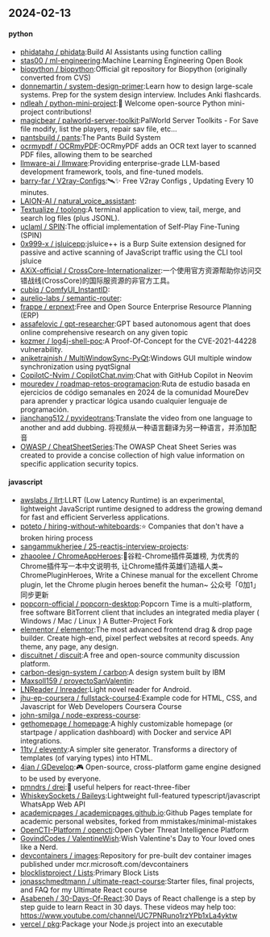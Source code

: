 ## 2024-02-13

#### python
* [phidatahq / phidata](https://github.com/phidatahq/phidata):Build AI Assistants using function calling
* [stas00 / ml-engineering](https://github.com/stas00/ml-engineering):Machine Learning Engineering Open Book
* [biopython / biopython](https://github.com/biopython/biopython):Official git repository for Biopython (originally converted from CVS)
* [donnemartin / system-design-primer](https://github.com/donnemartin/system-design-primer):Learn how to design large-scale systems. Prep for the system design interview. Includes Anki flashcards.
* [ndleah / python-mini-project](https://github.com/ndleah/python-mini-project):🙌 Welcome open-source Python mini-project contributions!
* [magicbear / palworld-server-toolkit](https://github.com/magicbear/palworld-server-toolkit):PalWorld Server Toolkits - For Save file modify, list the players, repair sav file, etc...
* [pantsbuild / pants](https://github.com/pantsbuild/pants):The Pants Build System
* [ocrmypdf / OCRmyPDF](https://github.com/ocrmypdf/OCRmyPDF):OCRmyPDF adds an OCR text layer to scanned PDF files, allowing them to be searched
* [llmware-ai / llmware](https://github.com/llmware-ai/llmware):Providing enterprise-grade LLM-based development framework, tools, and fine-tuned models.
* [barry-far / V2ray-Configs](https://github.com/barry-far/V2ray-Configs):🛰️✨ Free V2ray Configs , Updating Every 10 minutes.
* [LAION-AI / natural_voice_assistant](https://github.com/LAION-AI/natural_voice_assistant):
* [Textualize / toolong](https://github.com/Textualize/toolong):A terminal application to view, tail, merge, and search log files (plus JSONL).
* [uclaml / SPIN](https://github.com/uclaml/SPIN):The official implementation of Self-Play Fine-Tuning (SPIN)
* [0x999-x / jsluicepp](https://github.com/0x999-x/jsluicepp):jsluice++ is a Burp Suite extension designed for passive and active scanning of JavaScript traffic using the CLI tool jsluice
* [AXiX-official / CrossCore-Internationalizer](https://github.com/AXiX-official/CrossCore-Internationalizer):一个使用官方资源帮助你访问交错战线(CrossCore)的国际服资源的非官方工具。
* [cubiq / ComfyUI_InstantID](https://github.com/cubiq/ComfyUI_InstantID):
* [aurelio-labs / semantic-router](https://github.com/aurelio-labs/semantic-router):
* [frappe / erpnext](https://github.com/frappe/erpnext):Free and Open Source Enterprise Resource Planning (ERP)
* [assafelovic / gpt-researcher](https://github.com/assafelovic/gpt-researcher):GPT based autonomous agent that does online comprehensive research on any given topic
* [kozmer / log4j-shell-poc](https://github.com/kozmer/log4j-shell-poc):A Proof-Of-Concept for the CVE-2021-44228 vulnerability.
* [aniketrajnish / MultiWindowSync-PyQt](https://github.com/aniketrajnish/MultiWindowSync-PyQt):Windows GUI multiple window synchronization using pyqtSignal
* [CopilotC-Nvim / CopilotChat.nvim](https://github.com/CopilotC-Nvim/CopilotChat.nvim):Chat with GitHub Copilot in Neovim
* [mouredev / roadmap-retos-programacion](https://github.com/mouredev/roadmap-retos-programacion):Ruta de estudio basada en ejercicios de código semanales en 2024 de la comunidad MoureDev para aprender y practicar lógica usando cualquier lenguaje de programación.
* [jianchang512 / pyvideotrans](https://github.com/jianchang512/pyvideotrans):Translate the video from one language to another and add dubbing. 将视频从一种语言翻译为另一种语言，并添加配音
* [OWASP / CheatSheetSeries](https://github.com/OWASP/CheatSheetSeries):The OWASP Cheat Sheet Series was created to provide a concise collection of high value information on specific application security topics.

#### javascript
* [awslabs / llrt](https://github.com/awslabs/llrt):LLRT (Low Latency Runtime) is an experimental, lightweight JavaScript runtime designed to address the growing demand for fast and efficient Serverless applications.
* [poteto / hiring-without-whiteboards](https://github.com/poteto/hiring-without-whiteboards):⭐️ Companies that don't have a broken hiring process
* [sangammukherjee / 25-reactjs-interview-projects](https://github.com/sangammukherjee/25-reactjs-interview-projects):
* [zhaoolee / ChromeAppHeroes](https://github.com/zhaoolee/ChromeAppHeroes):🌈谷粒-Chrome插件英雄榜, 为优秀的Chrome插件写一本中文说明书, 让Chrome插件英雄们造福人类~ ChromePluginHeroes, Write a Chinese manual for the excellent Chrome plugin, let the Chrome plugin heroes benefit the human~ 公众号「0加1」同步更新
* [popcorn-official / popcorn-desktop](https://github.com/popcorn-official/popcorn-desktop):Popcorn Time is a multi-platform, free software BitTorrent client that includes an integrated media player ( Windows / Mac / Linux ) A Butter-Project Fork
* [elementor / elementor](https://github.com/elementor/elementor):The most advanced frontend drag & drop page builder. Create high-end, pixel perfect websites at record speeds. Any theme, any page, any design.
* [discuitnet / discuit](https://github.com/discuitnet/discuit):A free and open-source community discussion platform.
* [carbon-design-system / carbon](https://github.com/carbon-design-system/carbon):A design system built by IBM
* [Maxsoll159 / proyectoSanValentin](https://github.com/Maxsoll159/proyectoSanValentin):
* [LNReader / lnreader](https://github.com/LNReader/lnreader):Light novel reader for Android.
* [jhu-ep-coursera / fullstack-course4](https://github.com/jhu-ep-coursera/fullstack-course4):Example code for HTML, CSS, and Javascript for Web Developers Coursera Course
* [john-smilga / node-express-course](https://github.com/john-smilga/node-express-course):
* [gethomepage / homepage](https://github.com/gethomepage/homepage):A highly customizable homepage (or startpage / application dashboard) with Docker and service API integrations.
* [11ty / eleventy](https://github.com/11ty/eleventy):A simpler site generator. Transforms a directory of templates (of varying types) into HTML.
* [4ian / GDevelop](https://github.com/4ian/GDevelop):🎮 Open-source, cross-platform game engine designed to be used by everyone.
* [pmndrs / drei](https://github.com/pmndrs/drei):🥉 useful helpers for react-three-fiber
* [WhiskeySockets / Baileys](https://github.com/WhiskeySockets/Baileys):Lightweight full-featured typescript/javascript WhatsApp Web API
* [academicpages / academicpages.github.io](https://github.com/academicpages/academicpages.github.io):Github Pages template for academic personal websites, forked from mmistakes/minimal-mistakes
* [OpenCTI-Platform / opencti](https://github.com/OpenCTI-Platform/opencti):Open Cyber Threat Intelligence Platform
* [GovindCodes / ValentineWish](https://github.com/GovindCodes/ValentineWish):Wish Valentine's Day to Your loved ones like a Nerd.
* [devcontainers / images](https://github.com/devcontainers/images):Repository for pre-built dev container images published under mcr.microsoft.com/devcontainers
* [blocklistproject / Lists](https://github.com/blocklistproject/Lists):Primary Block Lists
* [jonasschmedtmann / ultimate-react-course](https://github.com/jonasschmedtmann/ultimate-react-course):Starter files, final projects, and FAQ for my Ultimate React course
* [Asabeneh / 30-Days-Of-React](https://github.com/Asabeneh/30-Days-Of-React):30 Days of React challenge is a step by step guide to learn React in 30 days. These videos may help too: https://www.youtube.com/channel/UC7PNRuno1rzYPb1xLa4yktw
* [vercel / pkg](https://github.com/vercel/pkg):Package your Node.js project into an executable

